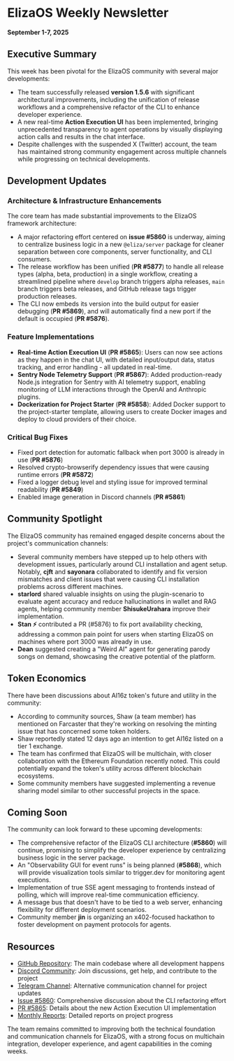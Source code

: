 # ElizaOS Weekly Newsletter
**September 1-7, 2025**

## Executive Summary

This week has been pivotal for the ElizaOS community with several major developments:

- The team successfully released **version 1.5.6** with significant architectural improvements, including the unification of release workflows and a comprehensive refactor of the CLI to enhance developer experience.
- A new real-time **Action Execution UI** has been implemented, bringing unprecedented transparency to agent operations by visually displaying action calls and results in the chat interface.
- Despite challenges with the suspended X (Twitter) account, the team has maintained strong community engagement across multiple channels while progressing on technical developments.

## Development Updates

### Architecture & Infrastructure Enhancements

The core team has made substantial improvements to the ElizaOS framework architecture:

- A major refactoring effort centered on **issue #5860** is underway, aiming to centralize business logic in a new `@eliza/server` package for cleaner separation between core components, server functionality, and CLI consumers.
- The release workflow has been unified (**PR #5877**) to handle all release types (alpha, beta, production) in a single workflow, creating a streamlined pipeline where `develop` branch triggers alpha releases, `main` branch triggers beta releases, and GitHub release tags trigger production releases.
- The CLI now embeds its version into the build output for easier debugging (**PR #5869**), and will automatically find a new port if the default is occupied (**PR #5876**).

### Feature Implementations

- **Real-time Action Execution UI** (**PR #5865**): Users can now see actions as they happen in the chat UI, with detailed input/output data, status tracking, and error handling - all updated in real-time.
- **Sentry Node Telemetry Support** (**PR #5867**): Added production-ready Node.js integration for Sentry with AI telemetry support, enabling monitoring of LLM interactions through the OpenAI and Anthropic plugins.
- **Dockerization for Project Starter** (**PR #5858**): Added Docker support to the project-starter template, allowing users to create Docker images and deploy to cloud providers of their choice.

### Critical Bug Fixes

- Fixed port detection for automatic fallback when port 3000 is already in use (**PR #5876**)
- Resolved crypto-browserify dependency issues that were causing runtime errors (**PR #5872**)
- Fixed a logger debug level and styling issue for improved terminal readability (**PR #5849**)
- Enabled image generation in Discord channels (**PR #5861**)

## Community Spotlight

The ElizaOS community has remained engaged despite concerns about the project's communication channels:

- Several community members have stepped up to help others with development issues, particularly around CLI installation and agent setup. Notably, **cjft** and **sayonara** collaborated to identify and fix version mismatches and client issues that were causing CLI installation problems across different machines.
- **starlord** shared valuable insights on using the plugin-scenario to evaluate agent accuracy and reduce hallucinations in wallet and RAG agents, helping community member **ShisukeUrahara** improve their implementation.
- **Stan ⚡** contributed a PR (#5876) to fix port availability checking, addressing a common pain point for users when starting ElizaOS on machines where port 3000 was already in use.
- **Dean** suggested creating a "Weird AI" agent for generating parody songs on demand, showcasing the creative potential of the platform.

## Token Economics

There have been discussions about AI16z token's future and utility in the community:

- According to community sources, Shaw (a team member) has mentioned on Farcaster that they're working on resolving the minting issue that has concerned some token holders.
- Shaw reportedly stated 12 days ago an intention to get AI16z listed on a tier 1 exchange.
- The team has confirmed that ElizaOS will be multichain, with closer collaboration with the Ethereum Foundation recently noted. This could potentially expand the token's utility across different blockchain ecosystems.
- Some community members have suggested implementing a revenue sharing model similar to other successful projects in the space.

## Coming Soon

The community can look forward to these upcoming developments:

- The comprehensive refactor of the ElizaOS CLI architecture (**#5860**) will continue, promising to simplify the developer experience by centralizing business logic in the server package.
- An "Observability GUI for event runs" is being planned (**#5868**), which will provide visualization tools similar to trigger.dev for monitoring agent executions.
- Implementation of true SSE agent messaging to frontends instead of polling, which will improve real-time communication efficiency.
- A message bus that doesn't have to be tied to a web server, enhancing flexibility for different deployment scenarios.
- Community member **jin** is organizing an x402-focused hackathon to foster development on payment protocols for agents.

## Resources

- [GitHub Repository](https://github.com/elizaOS/eliza): The main codebase where all development happens
- [Discord Community](https://discord.gg/elizaos): Join discussions, get help, and contribute to the project
- [Telegram Channel](https://t.me/official_elizaos): Alternative communication channel for project updates
- [Issue #5860](https://github.com/elizaos/eliza/issues/5860): Comprehensive discussion about the CLI refactoring effort
- [PR #5865](https://github.com/elizaOS/eliza/pull/5865): Details about the new Action Execution UI implementation
- [Monthly Reports](https://github.com/elizaos/eliza/blob/main/reports/2025-08.md): Detailed reports on project progress

The team remains committed to improving both the technical foundation and communication channels for ElizaOS, with a strong focus on multichain integration, developer experience, and agent capabilities in the coming weeks.